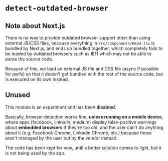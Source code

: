 # `detect-outdated-browser`

## Note about Next.js

There is no way to provide outdated browser support other than using external JS/CSS files, because everything in `src/components/Head.tsx` is bundled by Next.js,
and ends up bundled together, which completely fails to be loaded by outdated browsers such as IE11 which may not be able to parse the source code.

Because of this, we load an external JS file and CSS file (async if possible for perfs) so that it doesn't get bundled with the rest of the source code, but is executed on its own instead.

## Unused

This module is an experiment and has been **disabled**.

Basically, browser detection works fine, **unless running on a mobile device**,
where apps (facebook, linkedin, medium) display false-positive warnings about **embedded browsers** if they're too old,
and the user can't do anything about it (e.g: Facebook Chrome, Linkedin Chrome, etc.) because those aren't managed by the user but by the vendor instead.

The code has been kept for now, until a better solution comes to light, but it is not being used by the app.
